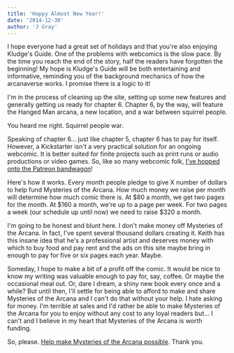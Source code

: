 ```yaml
---
title: 'Happy Almost New Year!'
date: '2014-12-30'
author: 'J Gray'
---
```


<p>I hope everyone had a great set of holidays and that you're also enjoying Kludge's Guide. One of the problems with webcomics is the slow pace. By the time you reach the end of the story, half the readers have forgotten the beginning! My hope is Kludge's Guide will be both entertaining and informative, reminding you of the background mechanics of how the arcanaverse works. I promise there is a logic to it!</p><p>I'm in the process of cleaning up the site, setting up some new features and generally getting us ready for chapter 6. Chapter 6, by the way, will feature the Hanged Man arcana, a new location, and a war between squirrel people.</p><p>You heard me right. Squirrel people war.</p><p>Speaking of chapter 6... just like chapter 5, chapter 6 has to pay for itself. However, a Kickstarter isn't a very practical solution for an ongoing webcomic. It is better suited for finite projects such as print runs or audio productions or video games. So, like so many webcomic folk, <a href="http://www.patreon.com/user?u=452395" target="_blank">I've hopped onto the Patreon bandwagon</a>!</p><p>Here's how it works. Every month people pledge to give X number of dollars to help fund Mysteries of the Arcana. How much money we raise per month will determine how much comic there is. At $80 a month, we get two pages for the month. At $160 a month, we're up to a page per week. For two pages a week (our schedule up until now) we need to raise $320 a month. </p><p>I'm going to be honest and blunt here. I don't make money off Mysteries of the Arcana. In fact, I've spent several thousand dollars creating it. Keith has this insane idea that he's a professional artist and deserves money with which to buy food and pay rent and the ads on this site maybe bring in enough to pay for five or six pages each year. Maybe.</p><p> Someday, I hope to make a bit of a profit off the comic. It would be nice to know my writing was valuable enough to pay for, say, coffee. Or maybe the occasional meal out. Or, dare I dream, a shiny new book every once and a while? But until then, I'll settle for being able to afford to make and share Mysteries of the Arcana and I can't do that without your help. I hate asking for money. I'm terrible at sales and I'd rather be able to make Mysteries of the Arcana for you to enjoy without any cost to any loyal readers but... I can't and I believe in my heart that Mysteries of the Arcana is worth funding.</p><p>So, please. <a href="http://www.patreon.com/user?u=452395" target="_blank">Help make Mysteries of the Arcana possible</a>. Thank you.</p>

